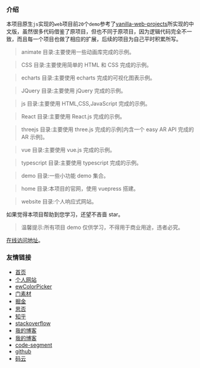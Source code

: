 ### 介绍

本项目原生`js`实现的`web`项目前`20`个`demo`参考了[vanilla-web-projects](https://github.com/bradtraversy/vanillawebprojects)所实现的中文版，虽然很多代码借鉴了原项目，但也不同于原项目，因为逻辑代码完全不一致，而且每一个项目也做了相应的扩展，后续的项目为自己平时积累所写。

> animate 目录:主要使用一些动画库完成的示例。

> CSS 目录:主要使用简单的 HTML 和 CSS 完成的示例。

> echarts 目录:主要使用 echarts 完成的可视化图表示例。

> JQuery 目录:主要使用 jQuery 完成的示例。

> js 目录:主要使用 HTML,CSS,JavaScript 完成的示例。

> React 目录:主要使用 React.js 完成的示例。

> threejs 目录:主要使用 three.js 完成的示例[内含一个 easy AR API 完成的 AR 示例]。

> vue 目录:主要使用 vue.js 完成的示例。

> typescript 目录:主要使用 typescript 完成的示例。

> demo 目录:一些小功能 demo 集合。

> home 目录:本项目的官网，使用 vuepress 搭建。

> website 目录:个人响应式网站。

如果觉得本项目帮助到您学习，还望不吝啬 star。

> 温馨提示:所有项目 demo 仅供学习，不得用于商业用途，违者必究。

[在线访问地址](https://www.eveningwater.com/my-web-projects/home/)。

### 友情链接

- [首页](/)
- [个人网站](https://www.eveningwater.com)
- [ewColorPicker](https://eveningwater.github.io/ew-color-picker/)
- [门素材](https://www.17sucai.com/user/800544)
- [掘金](https://juejin.cn/user/4054654613988718)
- [思否](https://segmentfault.com/u/xishui_5ac9a340a5484)
- [知乎](https://www.zhihu.com/people/eveningwater)
- [stackoverflow](https://stackoverflow.com/users/10505577/eveningwater)
- [我的博客](https://www.cnblogs.com/eveningwater/)
- [我的博客](https://eveningwater.github.io/#/)
- [code-segment](https://eveningwater.github.io/code-segment/#/)
- [github](https://github.com/eveningwater/my-web-projects)
- [码云](https://gitee.com/eveningwater)
